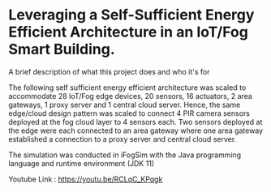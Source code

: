 
# Leveraging a Self-Sufficient Energy Efficient Architecture in an IoT/Fog Smart Building.

A brief description of what this project does and who it's for

The following self sufficient energy efficient architecture was scaled to accommodate 28 IoT/Fog edge devices, 20 sensors, 16 actuators, 2 area gateways, 1 proxy server and 1 central cloud server. Hence, the same edge/cloud design pattern was scaled to connect 4 PIR camera sensors deployed at the fog cloud layer to 4 sensors each. Two sensors deployed at the edge were each connected to an area gateway where one area gateway established a connection to a proxy server and central cloud server.

The simulation was conducted in iFogSim with the Java programming language and runtime environment (JDK 11)

Youtube Link : https://youtu.be/RCLqC_KPqgk
